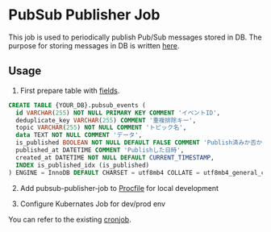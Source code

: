 # PubSub Publisher Job

This job is used to periodically publish Pub/Sub messages stored in DB.
The purpose for storing messages in DB is written [here](https://github.com/GoogleCloudPlatform/transactional-microservice-examples#notes-on-the-event-publishing-process).

## Usage
1. First prepare table with [fields](./pubsub_event.go).
```sql
CREATE TABLE {YOUR_DB}.pubsub_events (
  id VARCHAR(255) NOT NULL PRIMARY KEY COMMENT 'イベントID',
  deduplicate_key VARCHAR(255) COMMENT '重複排除キー',
  topic VARCHAR(255) NOT NULL COMMENT 'トピック名',
  data TEXT NOT NULL COMMENT 'データ',
  is_published BOOLEAN NOT NULL DEFAULT FALSE COMMENT 'Publish済みか否か',
  published_at DATETIME COMMENT 'Publishした日時',
  created_at DATETIME NOT NULL DEFAULT CURRENT_TIMESTAMP,
  INDEX is_published_idx (is_published)
) ENGINE = InnoDB DEFAULT CHARSET = utf8mb4 COLLATE = utf8mb4_general_ci COMMENT = 'PubSubイベント';
```

2. Add pubsub-publisher-job to [Procfile](/Procfile) for local development

3. Configure Kubernates Job for dev/prod env

You can refer to the existing [cronjob](/k8s/account-service/pubsub-publisher-job.yaml).
